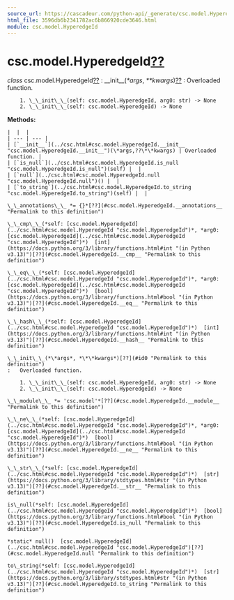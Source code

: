```yaml
---
source_url: https://cascadeur.com/python-api/_generate/csc.model.HyperedgeId.html
html_file: 3596db6b2341782ac6b866920cde3646.html
module: csc.model.HyperedgeId
---
```


# csc.model.HyperedgeId[??](#csc-model-hyperedgeid "Permalink to this heading")

*class* csc.model.HyperedgeId[??](#csc.model.HyperedgeId "Permalink to this definition")
:   \_\_init\_\_(*\*args*, *\*\*kwargs*)[??](#csc.model.HyperedgeId.__init__ "Permalink to this definition")
    :   Overloaded function.

        1. \_\_init\_\_(self: csc.model.HyperedgeId, arg0: str) -> None
        2. \_\_init\_\_(self: csc.model.HyperedgeId) -> None

    
**Methods:**

    |  |  |
    | --- | --- |
    | [`__init__`](../csc.html#csc.model.HyperedgeId.__init__ "csc.model.HyperedgeId.__init__")(\*args,??\*\*kwargs) | Overloaded function. |
    | [`is_null`](../csc.html#csc.model.HyperedgeId.is_null "csc.model.HyperedgeId.is_null")(self) |  |
    | [`null`](../csc.html#csc.model.HyperedgeId.null "csc.model.HyperedgeId.null")() |  |
    | [`to_string`](../csc.html#csc.model.HyperedgeId.to_string "csc.model.HyperedgeId.to_string")(self) |  |

    \_\_annotations\_\_ *= {}*[??](#csc.model.HyperedgeId.__annotations__ "Permalink to this definition")

    \_\_cmp\_\_(*self: [csc.model.HyperedgeId](../csc.html#csc.model.HyperedgeId "csc.model.HyperedgeId")*, *arg0: [csc.model.HyperedgeId](../csc.html#csc.model.HyperedgeId "csc.model.HyperedgeId")*)  [int](https://docs.python.org/3/library/functions.html#int "(in Python v3.13)")[??](#csc.model.HyperedgeId.__cmp__ "Permalink to this definition")

    \_\_eq\_\_(*self: [csc.model.HyperedgeId](../csc.html#csc.model.HyperedgeId "csc.model.HyperedgeId")*, *arg0: [csc.model.HyperedgeId](../csc.html#csc.model.HyperedgeId "csc.model.HyperedgeId")*)  [bool](https://docs.python.org/3/library/functions.html#bool "(in Python v3.13)")[??](#csc.model.HyperedgeId.__eq__ "Permalink to this definition")

    \_\_hash\_\_(*self: [csc.model.HyperedgeId](../csc.html#csc.model.HyperedgeId "csc.model.HyperedgeId")*)  [int](https://docs.python.org/3/library/functions.html#int "(in Python v3.13)")[??](#csc.model.HyperedgeId.__hash__ "Permalink to this definition")

    \_\_init\_\_(*\*args*, *\*\*kwargs*)[??](#id0 "Permalink to this definition")
    :   Overloaded function.

        1. \_\_init\_\_(self: csc.model.HyperedgeId, arg0: str) -> None
        2. \_\_init\_\_(self: csc.model.HyperedgeId) -> None

    \_\_module\_\_ *= 'csc.model'*[??](#csc.model.HyperedgeId.__module__ "Permalink to this definition")

    \_\_ne\_\_(*self: [csc.model.HyperedgeId](../csc.html#csc.model.HyperedgeId "csc.model.HyperedgeId")*, *arg0: [csc.model.HyperedgeId](../csc.html#csc.model.HyperedgeId "csc.model.HyperedgeId")*)  [bool](https://docs.python.org/3/library/functions.html#bool "(in Python v3.13)")[??](#csc.model.HyperedgeId.__ne__ "Permalink to this definition")

    \_\_str\_\_(*self: [csc.model.HyperedgeId](../csc.html#csc.model.HyperedgeId "csc.model.HyperedgeId")*)  [str](https://docs.python.org/3/library/stdtypes.html#str "(in Python v3.13)")[??](#csc.model.HyperedgeId.__str__ "Permalink to this definition")

    is\_null(*self: [csc.model.HyperedgeId](../csc.html#csc.model.HyperedgeId "csc.model.HyperedgeId")*)  [bool](https://docs.python.org/3/library/functions.html#bool "(in Python v3.13)")[??](#csc.model.HyperedgeId.is_null "Permalink to this definition")

    *static* null()  [csc.model.HyperedgeId](../csc.html#csc.model.HyperedgeId "csc.model.HyperedgeId")[??](#csc.model.HyperedgeId.null "Permalink to this definition")

    to\_string(*self: [csc.model.HyperedgeId](../csc.html#csc.model.HyperedgeId "csc.model.HyperedgeId")*)  [str](https://docs.python.org/3/library/stdtypes.html#str "(in Python v3.13)")[??](#csc.model.HyperedgeId.to_string "Permalink to this definition")
